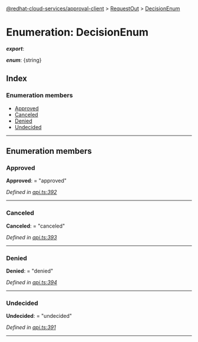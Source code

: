 [@redhat-cloud-services/approval-client](../README.md) > [RequestOut](../modules/requestout.md) > [DecisionEnum](../enums/requestout.decisionenum.md)

# Enumeration: DecisionEnum

*__export__*: 

*__enum__*: {string}

## Index

### Enumeration members

* [Approved](requestout.decisionenum.md#approved)
* [Canceled](requestout.decisionenum.md#canceled)
* [Denied](requestout.decisionenum.md#denied)
* [Undecided](requestout.decisionenum.md#undecided)

---

## Enumeration members

<a id="approved"></a>

###  Approved

**Approved**:  = "approved"

*Defined in [api.ts:392](https://github.com/RedHatInsights/javascript-clients/blob/master/packages/approval/api.ts#L392)*

___
<a id="canceled"></a>

###  Canceled

**Canceled**:  = "canceled"

*Defined in [api.ts:393](https://github.com/RedHatInsights/javascript-clients/blob/master/packages/approval/api.ts#L393)*

___
<a id="denied"></a>

###  Denied

**Denied**:  = "denied"

*Defined in [api.ts:394](https://github.com/RedHatInsights/javascript-clients/blob/master/packages/approval/api.ts#L394)*

___
<a id="undecided"></a>

###  Undecided

**Undecided**:  = "undecided"

*Defined in [api.ts:391](https://github.com/RedHatInsights/javascript-clients/blob/master/packages/approval/api.ts#L391)*

___


